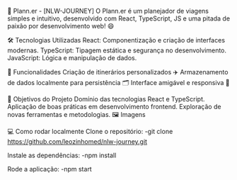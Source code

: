 🚀 Plann.er - [NLW-JOURNEY]
O Plann.er é um planejador de viagens simples e intuitivo, desenvolvido com React, TypeScript, JS e uma pitada de paixão por desenvolvimento web! 😄

🛠 Tecnologias Utilizadas
React: Componentização e criação de interfaces modernas.
TypeScript: Tipagem estática e segurança no desenvolvimento.
JavaScript: Lógica e manipulação de dados.

🌟 Funcionalidades
Criação de itinerários personalizados ✈️
Armazenamento de dados localmente para persistência 🗂️
Interface amigável e responsiva 📱

🎯 Objetivos do Projeto
Domínio das tecnologias React e TypeScript.
Aplicação de boas práticas em desenvolvimento frontend.
Exploração de novas ferramentas e metodologias.
🖼️ Imagens

💻 Como rodar localmente
Clone o repositório:
-git clone https://github.com/leozinhomed/nlw-journey.git

Instale as dependências:
-npm install

Rode a aplicação:
-npm start
